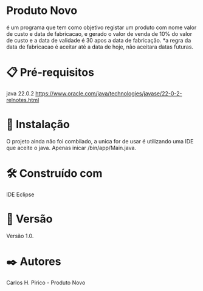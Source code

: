 # Produto Novo
é um programa que tem como objetivo registar um produto com nome valor de custo e data de fabricacao, e gerado o valor de venda de 10% do valor de custo e a data de validade é 30 apos a data de fabricação.
*a regra da data de fabricacao é aceitar até a data de hoje, não aceitara datas futuras.

# 📋 Pré-requisitos
java 22.0.2
https://www.oracle.com/java/technologies/javase/22-0-2-relnotes.html

# 🔧 Instalação
O projeto ainda não foi combilado, a unica for de usar é utilizando uma IDE que aceite o java.
Apenas inicar /bin/app/Main.java.

# 🛠️ Construído com
IDE Eclipse

# 📌 Versão
Versão 1.0.

# ✒️ Autores
Carlos H. Pirico - Produto Novo
